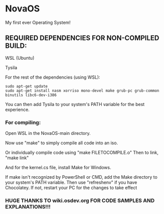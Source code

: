 # NovaOS
My first ever Operating System!

## REQUIRED DEPENDENCIES FOR NON-COMPILED BUILD:
WSL (Ubuntu)

Tysila

For the rest of the dependencies (using WSL):
```
sudo apt-get update
sudo apt-get install nasm xorriso mono-devel make grub-pc grub-common binutils libc6-dev-i386
```

You can then add Tysila to your system's PATH variable for the best experience.

### For compiling:

Open WSL in the NovaOS-main directory.

Now use "make" to simply compile all code into an iso.

Or individually compile code using "make FILETOCOMPILE.o"
Then to link, "make link"

And for the kernel.cs file, install Make for Windows.


If make isn't recognized by PowerShell or CMD, add the Make directory to your system's PATH variable.
Then use "refreshenv" if you have Chocolatey. If not, restart your PC for the changes to take effect

### HUGE THANKS TO wiki.osdev.org FOR CODE SAMPLES AND EXPLANATIONS!!!
